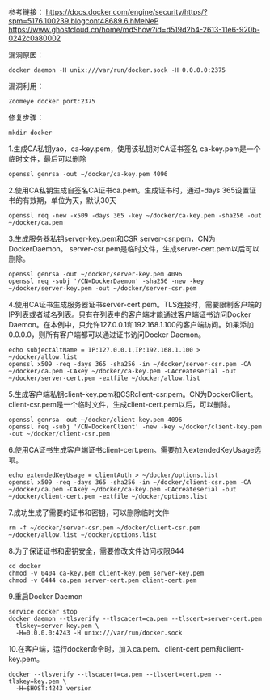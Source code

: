 参考链接：
https://docs.docker.com/engine/security/https/?spm=5176.100239.blogcont48689.6.hMeNeP
https://www.ghostcloud.cn/home/mdShow?id=d519d2b4-2613-11e6-920b-0242c0a80002

漏洞原因：

`docker daemon -H unix:///var/run/docker.sock -H 0.0.0.0:2375`

漏洞利用：

`Zoomeye docker port:2375`

修复步骤：

    mkdir docker

1.生成CA私钥yao，ca-key.pem，使用该私钥对CA证书签名
ca-key.pem是一个临时文件，最后可以删除

    openssl genrsa -out ~/docker/ca-key.pem 4096

2.使用CA私钥生成自签名CA证书ca.pem。生成证书时，通过-days 365设置证书的有效期，单位为天，默认30天

    openssl req -new -x509 -days 365 -key ~/docker/ca-key.pem -sha256 -out ~/docker/ca.pem

3.生成服务器私钥server-key.pem和CSR server-csr.pem，CN为DockerDaemon。
server-csr.pem是临时文件，生成server-cert.pem以后可以删除。

    openssl genrsa -out ~/docker/server-key.pem 4096
    openssl req -subj '/CN=DockerDaemon' -sha256 -new -key ~/docker/server-key.pem -out ~/docker/server-csr.pem

4.使用CA证书生成服务器证书server-cert.pem。TLS连接时，需要限制客户端的IP列表或者域名列表。只有在列表中的客户端才能通过客户端证书访问Docker Daemon。在本例中，只允许127.0.0.1和192.168.1.100的客户端访问。如果添加0.0.0.0，则所有客户端都可以通过证书访问Docker Daemon。

    echo subjectAltName = IP:127.0.0.1,IP:192.168.1.100 > ~/docker/allow.list
    openssl x509 -req -days 365 -sha256 -in ~/docker/server-csr.pem -CA ~/docker/ca.pem -CAkey ~/docker/ca-key.pem -CAcreateserial -out ~/docker/server-cert.pem -extfile ~/docker/allow.list

5.生成客户端私钥client-key.pem和CSRclient-csr.pem。CN为DockerClient。
client-csr.pem是一个临时文件，生成client-cert.pem以后，可以删除。

    openssl genrsa -out ~/docker/client-key.pem 4096
    openssl req -subj '/CN=DockerClient' -new -key ~/docker/client-key.pem -out ~/docker/client-csr.pem

6.使用CA证书生成客户端证书client-cert.pem。需要加入extendedKeyUsage选项。

    echo extendedKeyUsage = clientAuth > ~/docker/options.list
    openssl x509 -req -days 365 -sha256 -in ~/docker/client-csr.pem -CA ~/docker/ca.pem -CAkey ~/docker/ca-key.pem -CAcreateserial -out ~/docker/client-cert.pem -extfile ~/docker/options.list

7.成功生成了需要的证书和密钥，可以删除临时文件

    rm -f ~/docker/server-csr.pem ~/docker/client-csr.pem ~/docker/allow.list ~/docker/options.list

8.为了保证证书和密钥安全，需要修改文件访问权限644

    cd docker
    chmod -v 0404 ca-key.pem client-key.pem server-key.pem
    chmod -v 0444 ca.pem server-cert.pem client-cert.pem

9.重启Docker Daemon

    service docker stop
    docker daemon --tlsverify --tlscacert=ca.pem --tlscert=server-cert.pem --tlskey=server-key.pem \
      -H=0.0.0.0:4243 -H unix:///var/run/docker.sock

10.在客户端，运行docker命令时，加入ca.pem、client-cert.pem和client-key.pem。

    docker --tlsverify --tlscacert=ca.pem --tlscert=cert.pem --tlskey=key.pem \
      -H=$HOST:4243 version
